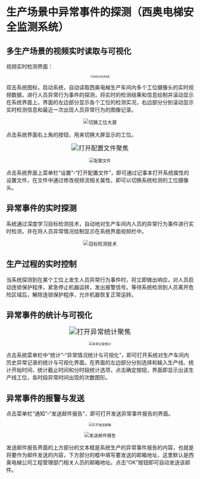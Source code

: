 # 生产场景中异常事件的探测（西奥电梯安全监测系统）
## 多生产场景的视频实时读取与可视化
视频实时检测界面：

<p align="center"><img src="assets/img/检测界面.png" alt="视频实时检测界面" style="zoom:40%;" /></p>

双击系统图标，启动系统，自动读取西奥电梯生产车间内多个工位摄像头的实时视频数据，进行人员异常行为事件的探测，将实时的检测结果和信息绘制并滚动显示在系统界面上。界面的左边部分显示各个工位的检测实况，右边部分分别滚动显示实时检测信息和最近一次出现人员异常行为的图像记录。

<p align="center"><img src="img/切换工位大屏聚焦.png" alt="切换工位大屏" style="zoom:90%;" /></p>

点击系统界面右上角的按钮，用来切换大屏显示的工位。

<p align="center"><img src="../assets/img/打开配置文件聚焦.png" alt="打开配置文件聚焦" style="zoom:120%;" /></p>

<p align="center"><img src="../_assets/images/配置文件.png" alt="配置文件" style="zoom:80%;" /></p>

点击系统界面上菜单栏“设置”-“打开配置文件”，即可通过记事本打开系统属性的设置文件，在文件中通过修改视频流相关属性，即可以切换系统检测的工位摄像头。

## 异常事件的实时探测
系统通过深度学习目标检测技术，自动地对生产车间内人员的异常行为事件进行实时检测，并在将人员异常情况绘制显示在系统界面视频栏中。

<p align="center"><img src="../_assets/images/目标检测技术.png" alt="目标检测技术" style="zoom:90%;" /></p>

## 生产过程的实时控制
当系统探测到在某个工位上发生人员异常行为事件时，将立即做出响应，对人员启动连锁保护程序，紧急停止机器运转，发出报警信号。等待系统检测到人员离开危险区域后，解除连锁保护程序，允许机器恢复正常运转。

## 异常事件的统计与可视化
<p align="center"><img src="../_assets/images/打开异常统计聚焦.png" alt="打开异常统计聚焦" style="zoom:130%;" /></p>

<p align="center"><img src="../_assets/images/异常记录统计.png" alt="异常记录统计" style="zoom:60%;" /></p>

点击系统菜单栏中“统计”-“异常情况统计与可视化”，即可打开系统对生产车间内历史异常记录的统计与可视化界面。在界面的左边部分分别选择和输入生产线、统计开始时间、统计截止时间和分时段统计选项，点击确定按钮，界面即显示出该生产线工位，各时段异常时间出现的次数图形。

## 异常事件的报警与发送
点击菜单栏“通知”-“发送邮件报告”，即可打开发送异常事件报告的界面。
<p align="center"><img src="../_assets/images/打开发送邮箱.png" alt="打开发送邮箱" style="zoom:60%;" /></p>

<p align="center"><img src="../_assets/images/发送邮件报告.png" alt="发送邮件报告" style="zoom:85%;" /></p>

发送邮件报告界面的上方部分的文本框是系统生产的异常事件报告的内容，也就是将要作为邮件发送的内容，下方部分的框中填写要发送的邮箱地址，这里默认是西奥电梯公司工程管理部门相关人员的邮箱地址。点击“OK”按钮即可自动发送该邮件。
